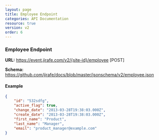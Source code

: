 ```yaml
---
layout: page
title: Employee Endpoint
categories: API Documentation
resource: true
version: v2
order: 6
---
```


### Employee Endpoint
**URL:** https://event.jirafe.com/v2/{site-id}/employee [POST]

**Schema:** https://github.com/jirafe/docs/blob/master/jsonschema/v2/employee.json

#### Example
```json
{
    "id": "532sdfg",
    "active_flag": true,
    "change_date": "2013-03-28T19:38:03.000Z",
    "create_date": "2013-03-28T19:38:03.000Z",
    "first_name": "Product",
    "last_name": "Manager",
    "email": "product_manager@example.com"
}
```
